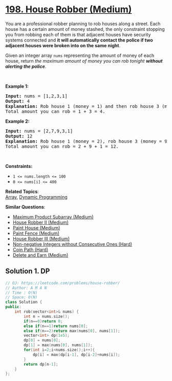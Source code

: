 # [198. House Robber (Medium)](https://leetcode.com/problems/house-robber/)

<p>You are a professional robber planning to rob houses along a street. Each house has a certain amount of money stashed, the only constraint stopping you from robbing each of them is that adjacent houses have security systems connected and <b>it will automatically contact the police if two adjacent houses were broken into on the same night</b>.</p>

<p>Given an integer array <code>nums</code> representing the amount of money of each house, return <em>the maximum amount of money you can rob tonight <b>without alerting the police</b></em>.</p>

<p>&nbsp;</p>
<p><strong>Example 1:</strong></p>

<pre><strong>Input:</strong> nums = [1,2,3,1]
<strong>Output:</strong> 4
<strong>Explanation:</strong> Rob house 1 (money = 1) and then rob house 3 (money = 3).
Total amount you can rob = 1 + 3 = 4.
</pre>

<p><strong>Example 2:</strong></p>

<pre><strong>Input:</strong> nums = [2,7,9,3,1]
<strong>Output:</strong> 12
<strong>Explanation:</strong> Rob house 1 (money = 2), rob house 3 (money = 9) and rob house 5 (money = 1).
Total amount you can rob = 2 + 9 + 1 = 12.
</pre>

<p>&nbsp;</p>
<p><strong>Constraints:</strong></p>

<ul>
	<li><code>1 &lt;= nums.length &lt;= 100</code></li>
	<li><code>0 &lt;= nums[i] &lt;= 400</code></li>
</ul>


**Related Topics**:  
[Array](https://leetcode.com/tag/array/), [Dynamic Programming](https://leetcode.com/tag/dynamic-programming/)

**Similar Questions**:
* [Maximum Product Subarray (Medium)](https://leetcode.com/problems/maximum-product-subarray/)
* [House Robber II (Medium)](https://leetcode.com/problems/house-robber-ii/)
* [Paint House (Medium)](https://leetcode.com/problems/paint-house/)
* [Paint Fence (Medium)](https://leetcode.com/problems/paint-fence/)
* [House Robber III (Medium)](https://leetcode.com/problems/house-robber-iii/)
* [Non-negative Integers without Consecutive Ones (Hard)](https://leetcode.com/problems/non-negative-integers-without-consecutive-ones/)
* [Coin Path (Hard)](https://leetcode.com/problems/coin-path/)
* [Delete and Earn (Medium)](https://leetcode.com/problems/delete-and-earn/)

## Solution 1. DP

```cpp
// OJ: https://leetcode.com/problems/house-robber/
// Author: A M A N
// Time : O(N)
// Space: O(N)
class Solution {
public:
    int rob(vector<int>& nums) {
        int n = nums.size();
        if(n==0)return 0;
        else if(n==1)return nums[0];
        else if(n==2)return max(nums[0], nums[1]);
        vector<int> dp(1e5);
        dp[0] = nums[0];
        dp[1] = max(nums[0], nums[1]);
        for(int i=2;i<nums.size();i++){
            dp[i] = max(dp[i-1], dp[i-2]+nums[i]);
        }
        return dp[n-1];
    }
};
```